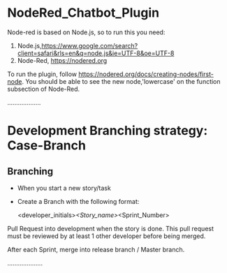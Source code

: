 # NodeRed_Chatbot_Plugin

Node-red is based on Node.js, so to run this you need:

1. Node.js,https://www.google.com/search?client=safari&rls=en&q=node.js&ie=UTF-8&oe=UTF-8
2. Node-Red, https://nodered.org

To run the plugin, follow https://nodered.org/docs/creating-nodes/first-node. You should be able to see the new node,'lowercase' on the function subsection of Node-Red.

...................

# Development Branching strategy: Case-Branch

## Branching

- When you start a new story/task
- Create a Branch with the following format:

  <developer_initials>_<Story_name>_<Sprint_Number>

Pull Request into development when the story is done. This pull request must be reviewed by
at least 1 other developer before being merged.

After each Sprint, merge into release branch / Master branch.



....................
